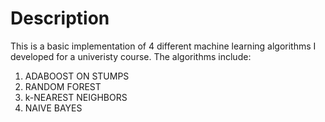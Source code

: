 # Description

This is a basic implementation of 4 different machine learning algorithms I developed for a univeristy course.
The algorithms include:
1. ADABOOST ON STUMPS
2. RANDOM FOREST
3. k-NEAREST NEIGHBORS
4. NAIVE BAYES
